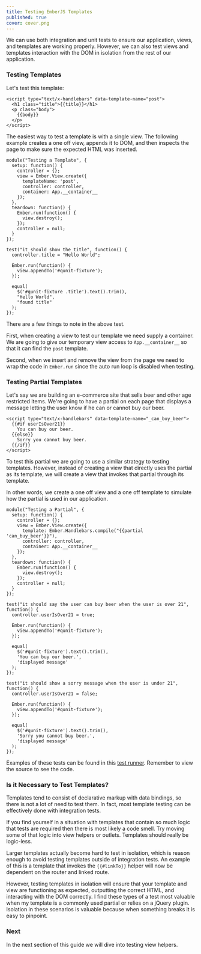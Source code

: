 ```yaml
---
title: Testing EmberJS Templates
published: true
cover: cover.png
---
```


We can use both integration and unit tests to ensure our application,
views, and templates are working properly. However, we can also test
views and templates interaction with the DOM in isolation from the rest
of our application.

### Testing Templates

Let's test this template:

    <script type="text/x-handlebars" data-template-name="post">
      <h1 class="title">{{title}}</h1>
      <p class="body">
        {{body}}
      </p>
    </script>

The easiest way to test a template is with a single view. The following
example creates a one off view, appends it to DOM, and then inspects
the page to make sure the expected HTML was inserted.

    module("Testing a Template", {
      setup: function() {
        controller = {};
        view = Ember.View.create({
          templateName: 'post',
          controller: controller,
          container: App.__container__
        });
      },
      teardown: function() {
        Ember.run(function() {
          view.destroy();
        });
        controller = null;
      }
    });

    test("it should show the title", function() {
      controller.title = "Hello World";

      Ember.run(function() {
        view.appendTo('#qunit-fixture');
      });

      equal(
        $('#qunit-fixture .title').text().trim(),
        "Hello World",
        "found title"
      );
    });

There are a few things to note in the above test.

First, when creating a view to test our template we need supply a
container. We are going to give our temporary view access to
``App.__container__`` so that it can find the ``post`` template.

Second, when we insert and remove the view from the page we need to wrap
the code in ``Ember.run`` since the auto run loop is disabled when
testing.

### Testing Partial Templates


Let's say we are building an e-commerce site that sells beer and other
age restricted items. We're going to have a partial on each page that
displays a message letting the user know if he can or cannot buy our
beer.

    <script type="text/x-handlebars" data-template-name="_can_buy_beer">
      {{#if userIsOver21}}
        You can buy our beer.
      {{else}}
        Sorry you cannot buy beer.
      {{/if}}
    </script>

To test this partial we are going to use  a similar strategy to testing
templates. However, instead of creating a view that directly uses the
partial as its template, we will create a view that invokes that partial
through its template.

In other words, we create a one off view and a one off template to
simulate how the partial is used in our application.

    module("Testing a Partial", {
      setup: function() {
        controller = {};
        view = Ember.View.create({
          template: Ember.Handlebars.compile("{{partial 'can_buy_beer'}}"),
          controller: controller,
          container: App.__container__
        });
      },
      teardown: function() {
        Ember.run(function() {
          view.destroy();
        });
        controller = null;
      }
    });

    test("it should say the user can buy beer when the user is over 21", function() {
      controller.userIsOver21 = true;

      Ember.run(function() {
        view.appendTo('#qunit-fixture');
      });

      equal(
        $('#qunit-fixture').text().trim(),
        'You can buy our beer.',
        'displayed message'
      );
    });

    test("it should show a sorry message when the user is under 21", function() {
      controller.userIsOver21 = false;

      Ember.run(function() {
        view.appendTo('#qunit-fixture');
      });

      equal(
        $('#qunit-fixture').text().trim(),
        'Sorry you cannot buy beer.',
        'displayed message'
      );
    });

Examples of these tests can be found in this [test runner](runner).
Remember to view the source to see the code.

### Is it Necessary to Test Templates?

Templates tend to consist of declarative markup with data bindings, so
there is not a lot of need to test them. In fact, most template testing
can be effectively done with integration tests.

If you find yourself in a situation with templates that contain so much
logic that tests are required then there is most likely a code smell.
Try moving some of that logic into view helpers or outlets. Templates
should really be logic-less.

Larger templates actually become hard to test in isolation, which is
reason enough to avoid testing templates outside of integration tests.
An example of this is a template that invokes the ``{{#linkTo}}`` helper
will now be dependent on the router and linked route.

However, testing templates in isolation will ensure that your template
and view are functioning as expected, outputting the correct HTML, and
interacting with the DOM correctly.  I find these types of a test most
valuable when my template is a commonly used partial or relies on a
jQuery plugin. Isolation in these scenarios is valuable because when
something breaks it is easy to pinpoint.

### Next

In the next section of this guide we will dive into testing view
helpers.
